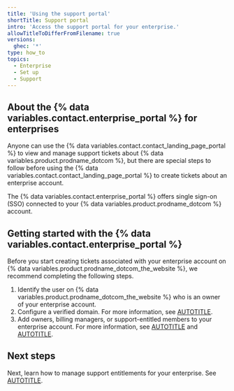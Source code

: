 ```yaml
---
title: 'Using the support portal'
shortTitle: Support portal
intro: 'Access the support portal for your enterprise.'
allowTitleToDifferFromFilename: true
versions:
  ghec: '*'
type: how_to
topics:
  - Enterprise
  - Set up
  - Support
---
```


## About the {% data variables.contact.enterprise_portal %} for enterprises

Anyone can use the {% data variables.contact.contact_landing_page_portal %} to view and manage support tickets about {% data variables.product.prodname_dotcom %}, but there are special steps to follow before using the {% data variables.contact.contact_landing_page_portal %} to create tickets about an enterprise account.

The {% data variables.contact.enterprise_portal %} offers single sign-on (SSO) connected to your {% data variables.product.prodname_dotcom %} account.

## Getting started with the {% data variables.contact.enterprise_portal %}

Before you start creating tickets associated with your enterprise account on {% data variables.product.prodname_dotcom_the_website %}, we recommend completing the following steps.

1. Identify the user on {% data variables.product.prodname_dotcom_the_website %} who is an owner of your enterprise account.
1. Configure a verified domain. For more information, see [AUTOTITLE](/enterprise-cloud@latest/admin/configuration/configuring-your-enterprise/verifying-or-approving-a-domain-for-your-enterprise).
1. Add owners, billing managers, or support-entitled members to your enterprise account. For more information, see [AUTOTITLE](/enterprise-cloud@latest/admin/user-management/managing-users-in-your-enterprise/inviting-people-to-manage-your-enterprise) and [AUTOTITLE](/enterprise-cloud@latest/admin/user-management/managing-users-in-your-enterprise/managing-support-entitlements-for-your-enterprise).

## Next steps

Next, learn how to manage support entitlements for your enterprise. See [AUTOTITLE](/enterprise-onboarding/support-for-your-enterprise/managing-support-entitlements).
